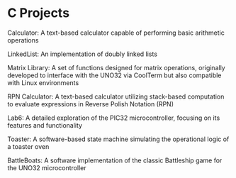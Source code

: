 # C Projects

Calculator: A text-based calculator capable of performing basic arithmetic operations

LinkedList: An implementation of doubly linked lists

Matrix Library: A set of functions designed for matrix operations, originally developed to interface with the UNO32 via CoolTerm but also compatible with Linux environments

RPN Calculator: A text-based calculator utilizing stack-based computation to evaluate expressions in Reverse Polish Notation (RPN)

Lab6: A detailed exploration of the PIC32 microcontroller, focusing on its features and functionality

Toaster: A software-based state machine simulating the operational logic of a toaster oven

BattleBoats: A software implementation of the classic Battleship game for the UNO32 microcontroller
